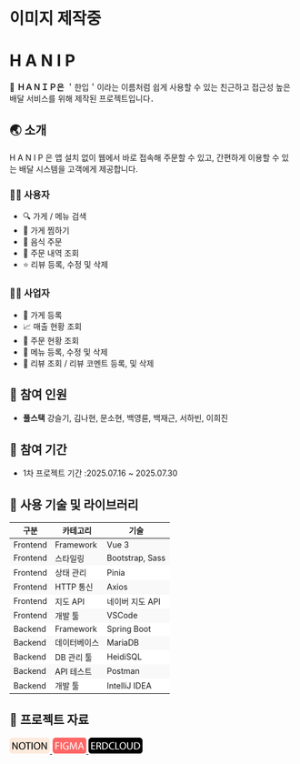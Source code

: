 # 이미지 제작중

# H A N I P

🛵 **ＨＡＮＩＰ은** ＇한입＇이라는 이름처럼 쉽게 사용할 수 있는 친근하고 접근성 높은 배달 서비스를 위해 제작된 프로젝트입니다．

## 🌏 소개

H A N I P 은 앱 설치 없이 웹에서 바로 접속해 주문할 수 있고, 간편하게 이용할 수 있는 배달 시스템을 고객에게 제공합니다.

### 🙋‍♂️ 사용자

- 🔍 가게 / 메뉴 검색
- 📌 가게 찜하기
- 🛒 음식 주문
- 📑 주문 내역 조회
- ⭐ 리뷰 등록, 수정 및 삭제

### 👨‍🍳 사업자

- 🏬 가게 등록
- 📈 매출 현황 조회
- 📩 주문 현황 조회
- 🍳 메뉴 등록, 수정 및 삭제
- 💬 리뷰 조회 / 리뷰 코멘트 등록, 및 삭제

## 👥 참여 인원

- **풀스택**
  강슬기, 김나현, 문소현, 백영륜, 백재근, 서하빈, 이희진

## 📆 참여 기간

- 1차 프로젝트 기간 :2025.07.16 ~ 2025.07.30

## 🔨 사용 기술 및 라이브러리

<table>
  <thead>
    <tr>
      <th>구분</th>
      <th>카테고리</th>
      <th>기술</th>
    </tr>
  </thead>
  <tbody>
    <tr style="background-color:#f9f9f9">
      <td>Frontend</td>
      <td>Framework</td>
      <td>Vue 3</td>
    </tr>
    <tr style="background-color:#f9f9f9">
     <td>Frontend</td>
      <td>스타일링</td>
      <td>Bootstrap, Sass</td>
    </tr>
    <tr style="background-color:#ffffff">
      <td>Frontend</td>
      <td>상태 관리</td>
      <td>Pinia</td>
    </tr>
    <tr style="background-color:#f9f9f9">
      <td>Frontend</td>
      <td>HTTP 통신</td>
      <td>Axios</td>
    </tr>
    <tr style="background-color:#ffffff">
      <td>Frontend</td>
      <td>지도 API</td>
      <td>네이버 지도 API</td>
    </tr>
    <tr style="background-color:#f9f9f9">
      <td>Frontend</td>
      <td>개발 툴</td>
      <td>VSCode</td>
    </tr>
    <tr style="background-color:#ffffff">
      <td>Backend</td>
      <td>Framework</td>
      <td>Spring Boot</td>
    </tr>
    <tr style="background-color:#f9f9f9">
      <td>Backend</td>
      <td>데이터베이스</td>
      <td>MariaDB</td>
    </tr>
    <tr style="background-color:#ffffff">
      <td>Backend</td>
      <td>DB 관리 툴</td>
      <td>HeidiSQL</td>
    </tr>
    <tr style="background-color:#f9f9f9">
      <td>Backend</td>
      <td>API 테스트</td>
      <td>Postman</td>
    </tr>
    <tr style="background-color:#ffffff">
      <td>Backend</td>
      <td>개발 툴</td>
      <td>IntelliJ IDEA</td>
    </tr>
  </tbody>
</table>

## 🔗 프로젝트 자료

<span>
<a class="notion-btn" href="https://www.notion.so/2025-7-15-10-31-MSA-JAVA-23a720c7237a802482a3f8554835cae4?source=copy_link" target="_blank" >
<img src="/src/imgs/icon/Notion.png"/>
</a> 
</span>

<span>
<a class="figma-btn" href="https://www.figma.com/design/drRLuIrJlJLy69HP5jJssz/Untitled?node-id=0-1&p=f&t=RyJmlspkvpZ2xTgN-0" target="_blank">
<img src="/src/imgs/icon/Figma.png"/>
</a>
</span>

<span>
<a class="erd-btn" href="https://www.erdcloud.com/d/GoRPuTcMd2JJEcr7i"target="_blank" >
<img src="/src/imgs/icon/Erdcloud.png">
</a>
</span>
